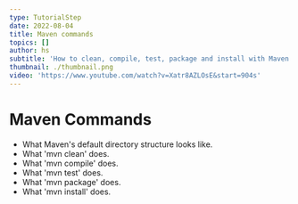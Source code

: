 ```yaml
---
type: TutorialStep
date: 2022-08-04
title: Maven commands
topics: []
author: hs
subtitle: 'How to clean, compile, test, package and install with Maven'
thumbnail: ./thumbnail.png
video: 'https://www.youtube.com/watch?v=Xatr8AZLOsE&start=904s'
---
```


# Maven Commands

* What Maven's default directory structure looks like.
* What 'mvn clean' does.
* What 'mvn compile' does.
* What 'mvn test' does.
* What 'mvn package' does.
* What 'mvn install' does.
